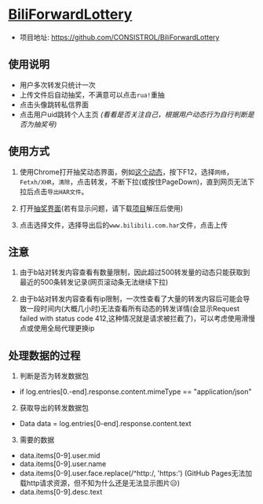 # [BiliForwardLottery](https://github.com/CONSISTROL/BiliForwardLottery)
- 项目地址: https://github.com/CONSISTROL/BiliForwardLottery

## 使用说明
- 用户多次转发只统计一次
- 上传文件后自动抽奖，不满意可以点击`rua!`重抽
- 点击头像跳转私信界面
- 点击用户uid跳转个人主页 *(看看是否关注自己，根据用户动态行为自行判断是否为抽奖号)*

## 使用方式
1. 使用Chrome打开抽奖动态界面，例如<a href="https://www.bilibili.com/opus/807738213110120470" target="_blank">这个动态</a>，按下F12，选择`网络`，`Fetxh/XHR`，`清除`，点击转发，不断下拉(或按住PageDown)，直到网页无法下拉后点击`导出HAR文件`。

2. 打开[抽奖界面](https://github.com/CONSISTROL/BiliForwardLottery/releases/download/bilibili/bili_forward_lottery.html)(若有显示问题，请下载[项目](https://github.com/CONSISTROL/BiliForwardLottery/archive/refs/heads/master.zip)解压后使用)

3. 点击选择文件，选择导出后的`www.bilibili.com.har`文件，点击上传

## 注意
1. 由于b站对转发内容查看有数量限制，因此超过500转发量的动态只能获取到最近的500条转发记录(网页滚动条无法继续下拉)

2. 由于b站对转发内容查看有ip限制，一次性查看了大量的转发内容后可能会导致一段时间内(大概几小时)无法查看所有动态的转发详情(会显示Request failed with status code 412,这种情况就是请求被拦截了)，可以考虑使用滑慢点或使用全局代理更换ip

## 处理数据的过程
1. 判断是否为转发数据包
- if log.entries[0.-end].response.content.mimeType == "application/json"

2. 获取导出的转发数据包
- Data data = log.entries[0-end].response.content.text

3. 需要的数据
- data.items[0-9].user.mid
- data.items[0-9].user.name
- data.items[0-9].user.face.replace(/^http:/, 'https:') (GitHub Pages无法加载http请求资源，但不知为什么还是无法显示图片😥)
- data.items[0-9].desc.text
